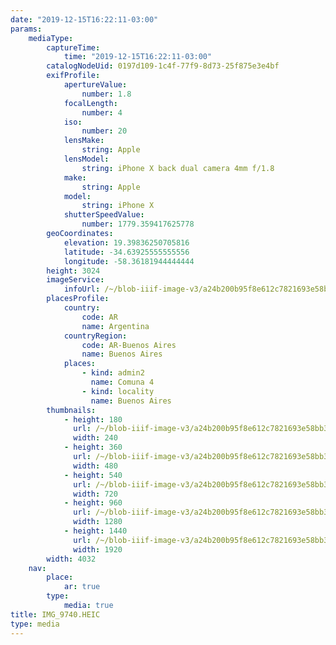 ```yaml
---
date: "2019-12-15T16:22:11-03:00"
params:
    mediaType:
        captureTime:
            time: "2019-12-15T16:22:11-03:00"
        catalogNodeUid: 0197d109-1c4f-77f9-8d73-25f875e3e4bf
        exifProfile:
            apertureValue:
                number: 1.8
            focalLength:
                number: 4
            iso:
                number: 20
            lensMake:
                string: Apple
            lensModel:
                string: iPhone X back dual camera 4mm f/1.8
            make:
                string: Apple
            model:
                string: iPhone X
            shutterSpeedValue:
                number: 1779.359417625778
        geoCoordinates:
            elevation: 19.39836250705816
            latitude: -34.63925555555556
            longitude: -58.36181944444444
        height: 3024
        imageService:
            infoUrl: /~/blob-iiif-image-v3/a24b200b95f8e612c7821693e58bb32928b31228c1501de00b2d1bfce721cb3c/info.json
        placesProfile:
            country:
                code: AR
                name: Argentina
            countryRegion:
                code: AR-Buenos Aires
                name: Buenos Aires
            places:
                - kind: admin2
                  name: Comuna 4
                - kind: locality
                  name: Buenos Aires
        thumbnails:
            - height: 180
              url: /~/blob-iiif-image-v3/a24b200b95f8e612c7821693e58bb32928b31228c1501de00b2d1bfce721cb3c/full/240%2C180/0/default.jpg
              width: 240
            - height: 360
              url: /~/blob-iiif-image-v3/a24b200b95f8e612c7821693e58bb32928b31228c1501de00b2d1bfce721cb3c/full/480%2C360/0/default.jpg
              width: 480
            - height: 540
              url: /~/blob-iiif-image-v3/a24b200b95f8e612c7821693e58bb32928b31228c1501de00b2d1bfce721cb3c/full/720%2C540/0/default.jpg
              width: 720
            - height: 960
              url: /~/blob-iiif-image-v3/a24b200b95f8e612c7821693e58bb32928b31228c1501de00b2d1bfce721cb3c/full/1280%2C960/0/default.jpg
              width: 1280
            - height: 1440
              url: /~/blob-iiif-image-v3/a24b200b95f8e612c7821693e58bb32928b31228c1501de00b2d1bfce721cb3c/full/1920%2C1440/0/default.jpg
              width: 1920
        width: 4032
    nav:
        place:
            ar: true
        type:
            media: true
title: IMG_9740.HEIC
type: media
---
```


